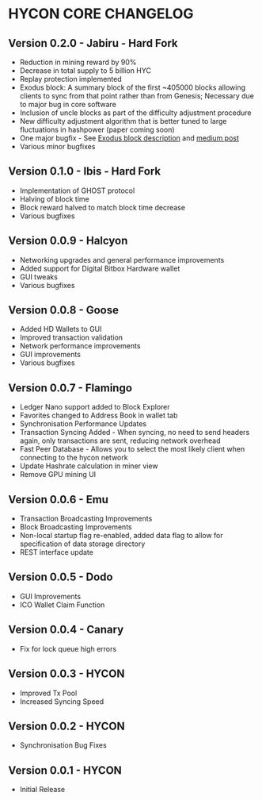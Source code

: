 HYCON CORE CHANGELOG
======
## Version 0.2.0 - Jabiru - Hard Fork
- Reduction in mining reward by 90%
- Decrease in total supply to 5 billion HYC
- Replay protection implemented
- Exodus block: A summary block of the first ~405000 blocks allowing clients to sync from that point rather than from Genesis; Necessary due to major bug in core software
- Inclusion of uncle blocks as part of the difficulty adjustment procedure
- New difficulty adjustment algorithm that is better tuned to large fluctuations in hashpower (paper coming soon)
- One major bugfix - See [Exodus block description](https://medium.com/@niallmoore22/the-exodus-block-summarising-the-history-of-the-hycon-blockchain-2ea7b9987167) and [medium post](https://medium.com/@niallmoore22/responsible-disclosure-in-the-age-of-blockchain-e2954cb5c7d5)
- Various minor bugfixes

## Version 0.1.0 - Ibis - Hard Fork
- Implementation of GHOST protocol
- Halving of block time
- Block reward halved to match block time decrease
- Various bugfixes

## Version 0.0.9 - Halcyon
- Networking upgrades and general performance improvements
- Added support for Digital Bitbox Hardware wallet
- GUI tweaks
- Various bugfixes

## Version 0.0.8 - Goose
- Added HD Wallets to GUI
- Improved transaction validation
- Network performance improvements
- GUI improvements
- Various bugfixes

## Version 0.0.7 - Flamingo
- Ledger Nano support added to Block Explorer
- Favorites changed to Address Book in wallet tab
- Synchronisation Performance Updates
- Transaction Syncing Added - When syncing, no need to send headers again, only transactions are sent, reducing network overhead
- Fast Peer Database - Allows you to select the most likely client when connecting to the hycon network
- Update Hashrate calculation in miner view
- Remove GPU mining UI

## Version 0.0.6 - Emu
- Transaction Broadcasting Improvements
- Block Broadcasting Improvements
- Non-local startup flag re-enabled, added data flag to allow for specification of data storage directory
- REST interface update

## Version 0.0.5 - Dodo
- GUI Improvements
- ICO Wallet Claim Function

## Version 0.0.4 - Canary
- Fix for lock queue high errors

## Version 0.0.3 - HYCON
- Improved Tx Pool
- Increased Syncing Speed

## Version 0.0.2 - HYCON
- Synchronisation Bug Fixes

## Version 0.0.1 - HYCON
- Initial Release
